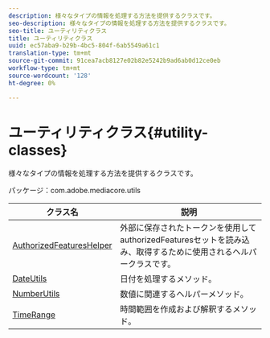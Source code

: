 ```yaml
---
description: 様々なタイプの情報を処理する方法を提供するクラスです。
seo-description: 様々なタイプの情報を処理する方法を提供するクラスです。
seo-title: ユーティリティクラス
title: ユーティリティクラス
uuid: ec57aba9-b29b-4bc5-804f-6ab5549a61c1
translation-type: tm+mt
source-git-commit: 91cea7acb8127e02b82e5242b9ad6ab0d12ce0eb
workflow-type: tm+mt
source-wordcount: '128'
ht-degree: 0%

---
```



# ユーティリティクラス{#utility-classes}

様々なタイプの情報を処理する方法を提供するクラスです。

パッケージ：com.adobe.mediacore.utils

<!-- 

Comment Type: draft
(https://help.adobe.com/en_US/primetime/api/psdk/asdoc-dhls_1.4/com/adobe/mediacore/utils/package-summary.html)

-->

| クラス名 | 説明 |
|---|---|
| [AuthorizedFeaturesHelper](https://help.adobe.com/en_US/primetime/api/psdk/asdoc-dhls_1.4/com/adobe/mediacore/utils/AuthorizedFeaturesHelper.html) | 外部に保存されたトークンを使用してauthorizedFeaturesセットを読み込み、取得するために使用されるヘルパークラスです。 |
| [DateUtils](https://help.adobe.com/en_US/primetime/api/psdk/asdoc-dhls_1.4/com/adobe/mediacore/utils/DateUtils.html) | 日付を処理するメソッド。 |
| [NumberUtils](https://help.adobe.com/en_US/primetime/api/psdk/asdoc-dhls_1.4/com/adobe/mediacore/utils/NumberUtils.html) | 数値に関連するヘルパーメソッド。 |
| [TimeRange](https://help.adobe.com/en_US/primetime/api/psdk/javadoc_1.4/com/adobe/mediacore/utils/TimeRange.html) | 時間範囲を作成および解釈するメソッド。 |

